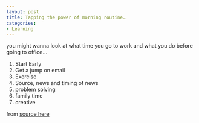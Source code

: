 ```yaml
---
layout: post
title: Tapping the power of morning routine…
categories:
- Learning
---
```



you might wanna look at what time you go to work and what you do before going to office...

1. Start Early
2. Get a jump on email
3. Exercise
4. Source, news and timing of news
5. problem solving
6. family time
7. creative

from [source here](http://finance.yahoo.com/expert/article/leadership/23188)
